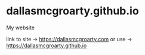 # dallasmcgroarty.github.io
My website

link to site -> https://dallasmcgroarty.com
or use -> https://dallasmcgroarty.github.io

